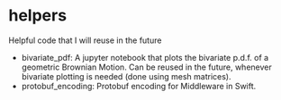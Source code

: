 # helpers
Helpful code that I will reuse in the future

- bivariate_pdf: A jupyter notebook that plots the bivariate p.d.f. of a geometric Brownian Motion. Can be reused in the future, whenever bivariate plotting is needed (done using mesh matrices).
- protobuf_encoding: Protobuf encoding for Middleware in Swift.
